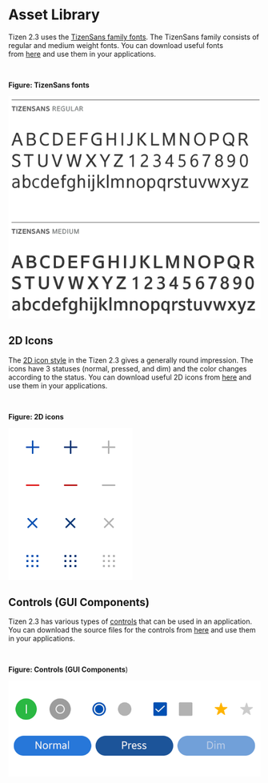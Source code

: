 # Asset Library

Tizen 2.3 uses the [TizenSans family fonts](visual-style/typography-0.html). The TizenSans family consists of regular and medium weight fonts. You can download useful fonts from [here](https://developer.tizen.org/sites/default/files/documentation/fonts_tizensans_1.zip) and use them in your applications.

 

**Figure: TizenSans fonts**

![](media/regular_medium_font_weight.png)


## 2D Icons



The [2D icon style](visual-style/icons-0.md) in the Tizen 2.3 gives a generally round impression. The icons have 3 statuses (normal, pressed, and dim) and the color changes according to the status. You can download useful 2D icons from [here](https://developer.tizen.org/sites/default/files/documentation/tizen_2d_icons_2.3.zip) and use them in your applications.

 

**Figure: 2D icons**

![](media/assetlibrary_2.png)


## Controls (GUI Components)



Tizen 2.3 has various types of [controls](design-library/button.md) that can be used in an application. You can download the source files for the controls from [here](https://developer.tizen.org/sites/default/files/documentation/controls.zip) and use them in your applications.

 

**Figure: **Controls (GUI Components****)

![](media/assetlibrary_3.png)

